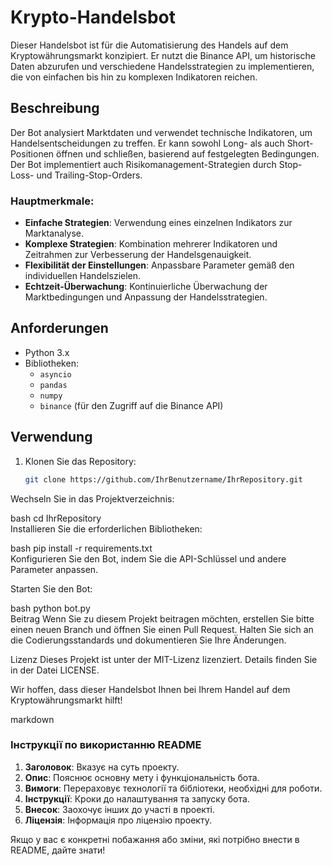 # Krypto-Handelsbot  

Dieser Handelsbot ist für die Automatisierung des Handels auf dem Kryptowährungsmarkt konzipiert. Er nutzt die Binance API, um historische Daten abzurufen und verschiedene Handelsstrategien zu implementieren, die von einfachen bis hin zu komplexen Indikatoren reichen.  

## Beschreibung  

Der Bot analysiert Marktdaten und verwendet technische Indikatoren, um Handelsentscheidungen zu treffen. Er kann sowohl Long- als auch Short-Positionen öffnen und schließen, basierend auf festgelegten Bedingungen. Der Bot implementiert auch Risikomanagement-Strategien durch Stop-Loss- und Trailing-Stop-Orders.  

### Hauptmerkmale:  

- **Einfache Strategien**: Verwendung eines einzelnen Indikators zur Marktanalyse.  
- **Komplexe Strategien**: Kombination mehrerer Indikatoren und Zeitrahmen zur Verbesserung der Handelsgenauigkeit.  
- **Flexibilität der Einstellungen**: Anpassbare Parameter gemäß den individuellen Handelszielen.  
- **Echtzeit-Überwachung**: Kontinuierliche Überwachung der Marktbedingungen und Anpassung der Handelsstrategien.  

## Anforderungen  

- Python 3.x  
- Bibliotheken:  
  - `asyncio`  
  - `pandas`  
  - `numpy`  
  - `binance` (für den Zugriff auf die Binance API)  

## Verwendung  

1. Klonen Sie das Repository:  
   ```bash  
   git clone https://github.com/IhrBenutzername/IhrRepository.git  
Wechseln Sie in das Projektverzeichnis:

bash
cd IhrRepository  
Installieren Sie die erforderlichen Bibliotheken:

bash
pip install -r requirements.txt  
Konfigurieren Sie den Bot, indem Sie die API-Schlüssel und andere Parameter anpassen.

Starten Sie den Bot:

bash
python bot.py  
Beitrag
Wenn Sie zu diesem Projekt beitragen möchten, erstellen Sie bitte einen neuen Branch und öffnen Sie einen Pull Request. Halten Sie sich an die Codierungsstandards und dokumentieren Sie Ihre Änderungen.

Lizenz
Dieses Projekt ist unter der MIT-Lizenz lizenziert. Details finden Sie in der Datei LICENSE.

Wir hoffen, dass dieser Handelsbot Ihnen bei Ihrem Handel auf dem Kryptowährungsmarkt hilft!

markdown

### Інструкції по використанню README  

1. **Заголовок**: Вказує на суть проекту.  
2. **Опис**: Пояснює основну мету і функціональність бота.  
3. **Вимоги**: Перераховує технології та бібліотеки, необхідні для роботи.  
4. **Інструкції**: Кроки до налаштування та запуску бота.  
5. **Внесок**: Заохочує інших до участі в проекті.  
6. **Ліцензія**: Інформація про ліцензію проекту.  

Якщо у вас є конкретні побажання або зміни, які потрібно внести в README, дайте знати!
